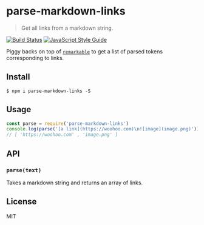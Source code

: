 # parse-markdown-links

> Get all links from a markdown string.

[![Build Status](https://travis-ci.org/ralphtheninja/parse-markdown-links.svg?branch=master)](https://travis-ci.org/ralphtheninja/parse-markdown-links)
[![JavaScript Style Guide](https://img.shields.io/badge/code_style-standard-brightgreen.svg)](https://standardjs.com)

Piggy backs on top of [`remarkable`](https://github.com/jonschlinkert/remarkable) to get a list of parsed tokens corresponding to links.

## Install

```
$ npm i parse-markdown-links -S
```

## Usage

```js
const parse = require('parse-markdown-links')
console.log(parse('[a link](https://woohoo.com)\n![image](image.png)'))
// [ 'https://woohoo.com' , 'image.png' ]
```

## API

### `parse(text)`

Takes a markdown string and returns an array of links.

## License

MIT
